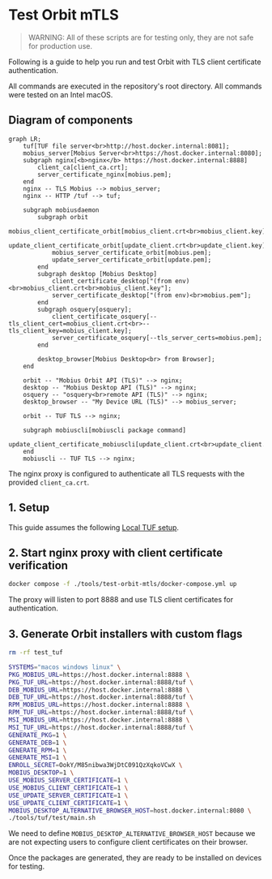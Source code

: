 # Test Orbit mTLS

> WARNING: All of these scripts are for testing only, they are not safe for production use.

Following is a guide to help you run and test Orbit with TLS client certificate authentication.

All commands are executed in the repository's root directory.
All commands were tested on an Intel macOS.

## Diagram of components

```mermaid
graph LR;
    tuf[TUF file server<br>http://host.docker.internal:8081];
    mobius_server[Mobius Server<br>https://host.docker.internal:8080];
    subgraph nginx[<b>nginx</b> https://host.docker.internal:8888]
        client_ca[client_ca.crt];
        server_certificate_nginx[mobius.pem];
    end
    nginx -- TLS Mobius --> mobius_server;
    nginx -- HTTP /tuf --> tuf;

    subgraph mobiusdaemon
        subgraph orbit
            mobius_client_certificate_orbit[mobius_client.crt<br>mobius_client.key];
            update_client_certificate_orbit[update_client.crt<br>update_client.key];
            mobius_server_certificate_orbit[mobius.pem];
            update_server_certificate_orbit[update.pem];
        end
        subgraph desktop [Mobius Desktop]
            client_certificate_desktop["(from env)<br>mobius_client.crt<br>mobius_client.key"];
            server_certificate_desktop["(from env)<br>mobius.pem"];
        end
        subgraph osquery[osquery];
            client_certificate_osquery[--tls_client_cert=mobius_client.crt<br>--tls_client_key=mobius_client.key];
            server_certificate_osquery[--tls_server_certs=mobius.pem];
        end

        desktop_browser[Mobius Desktop<br> from Browser];
    end

    orbit -- "Mobius Orbit API (TLS)" --> nginx;
    desktop -- "Mobius Desktop API (TLS)" --> nginx;
    osquery -- "osquery<br>remote API (TLS)" --> nginx;
    desktop_browser -- "My Device URL (TLS)" --> mobius_server;

    orbit -- TUF TLS --> nginx;

    subgraph mobiuscli[mobiuscli package command]
        update_client_certificate_mobiuscli[update_client.crt<br>update_client.key];
    end
    mobiuscli -- TUF TLS --> nginx;
```

The nginx proxy is configured to authenticate all TLS requests with the provided `client_ca.crt`.

## 1. Setup

This guide assumes the following [Local TUF setup](../tuf/test/README.md#setup).

## 2. Start nginx proxy with client certificate verification

```sh
docker compose -f ./tools/test-orbit-mtls/docker-compose.yml up
```

The proxy will listen to port 8888 and use TLS client certificates for authentication.

## 3. Generate Orbit installers with custom flags

```sh
rm -rf test_tuf

SYSTEMS="macos windows linux" \
PKG_MOBIUS_URL=https://host.docker.internal:8888 \
PKG_TUF_URL=https://host.docker.internal:8888/tuf \
DEB_MOBIUS_URL=https://host.docker.internal:8888 \
DEB_TUF_URL=https://host.docker.internal:8888/tuf \
RPM_MOBIUS_URL=https://host.docker.internal:8888 \
RPM_TUF_URL=https://host.docker.internal:8888/tuf \
MSI_MOBIUS_URL=https://host.docker.internal:8888 \
MSI_TUF_URL=https://host.docker.internal:8888/tuf \
GENERATE_PKG=1 \
GENERATE_DEB=1 \
GENERATE_RPM=1 \
GENERATE_MSI=1 \
ENROLL_SECRET=OokY/M85nibwa3WjDtC091QzXqkoVCwX \
MOBIUS_DESKTOP=1 \
USE_MOBIUS_SERVER_CERTIFICATE=1 \
USE_MOBIUS_CLIENT_CERTIFICATE=1 \
USE_UPDATE_SERVER_CERTIFICATE=1 \
USE_UPDATE_CLIENT_CERTIFICATE=1 \
MOBIUS_DESKTOP_ALTERNATIVE_BROWSER_HOST=host.docker.internal:8080 \
./tools/tuf/test/main.sh
```

We need to define `MOBIUS_DESKTOP_ALTERNATIVE_BROWSER_HOST` because we are not expecting users to configure client certificates on their browser.

Once the packages are generated, they are ready to be installed on devices for testing.

